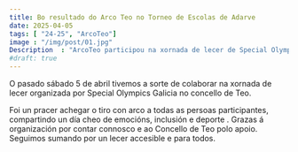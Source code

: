 ```yaml
---
title: Bo resultado do Arco Teo no Torneo de Escolas de Adarve
date: 2025-04-05
tags: [ "24-25", "ArcoTeo"]
image : "/img/post/01.jpg"
Description  : "ArcoTeo participou na xornada de lecer de Special Olympics Galicia en Teo, achegando o tiro con arco nun día cheo de inclusión, deporte e diversión para todos"
#draft: true 
---
```


O pasado sábado 5 de abril tivemos a sorte de colaborar na xornada de lecer organizada por Special Olympics Galicia no concello de Teo.

Foi un pracer achegar o tiro con arco a todas as persoas participantes, compartindo un día cheo de emocións, inclusión e deporte .  Grazas á organización por contar connosco e ao Concello de Teo polo apoio. Seguimos sumando por un lecer accesible e para todos.

